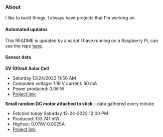 ### About
I like to build things. I always have projects that I'm working on.

#### Automated updates
This README is updated by a script I have running on a Raspberry Pi, can see the repo [here](https://github.com/jdc-cunningham/raspi-git-repo-updater).

#### Sensor data
**5V 100mA Solar Cell**
- Saturday 12/24/2022 11:50 AM
- Computed voltage: 1.19 V current: 50 mA
- Power produced: 0.06 W
- [Project link](https://github.com/jdc-cunningham/raspisolarplotter)

**Small random DC motor attached to stick** - data gathered every minute
- Fetched today Saturday 12-24-2022 12:00 PM
- Produced: 133.741 mW
- Highest: 0.078V 0.0025A
- [Project link](https://github.com/jdc-cunningham/turbine-raspi)